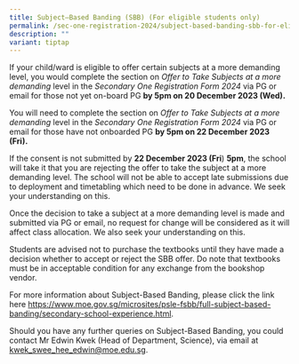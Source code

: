 ```yaml
---
title: Subject–Based Banding (SBB) (For eligible students only)
permalink: /sec-one-registration-2024/subject-based-banding-sbb-for-eligible-students-only/
description: ""
variant: tiptap
---
```

<p>If your child/ward is eligible to offer certain subjects at a more demanding
level, you would complete the section on <em>Offer to Take Subjects at a more demanding </em>level
in the <em>Secondary One Registration Form 2024 </em>via PG or email for
those not yet on-board PG <strong>by 5pm on 20 December 2023 (Wed).</strong>
</p>
<p>You will need to complete the section on <em>Offer to Take Subjects at a more demanding </em>level
in the <em>Secondary One Registration Form 2024 </em>via PG or email for
those have not onboarded PG <strong>by 5pm on 22 December 2023 (Fri).</strong>
</p>
<p>If the consent is not submitted by <strong>22 December 2023 (Fri</strong>) <strong>5pm</strong>,
the school will take it that you are rejecting the offer to take the subject
at a more demanding level. The school will not be able to accept late submissions
due to deployment and timetabling which need to be done in advance. We
seek your understanding on this.</p>
<p>Once the decision to take a subject at a more demanding level is made
and submitted via PG or email, no request for change will be considered
as it will affect class allocation. We also seek your understanding on
this.</p>
<p>Students are advised not to purchase the textbooks until they have made
a decision whether to accept or reject the SBB offer. Do note that textbooks
must be in acceptable condition for any exchange from the bookshop vendor.</p>
<p>For more information about Subject-Based Banding, please click the link
here <a href="https://www.moe.gov.sg/microsites/psle-fsbb/full-subject-based-banding/secondary-school-experience.html" rel="noopener noreferrer nofollow" target="_blank">https://www.moe.gov.sg/microsites/psle-fsbb/full-subject-based-banding/secondary-school-experience.html</a>.</p>
<p>Should you have any further queries on Subject-Based Banding, you could
contact Mr Edwin Kwek (Head of Department, Science), via email at <a href="mailto:kwek_swee_hee_edwin@moe.edu.sg" rel="noopener noreferrer nofollow" target="_blank">kwek_swee_hee_edwin@moe.edu.sg</a>.</p>